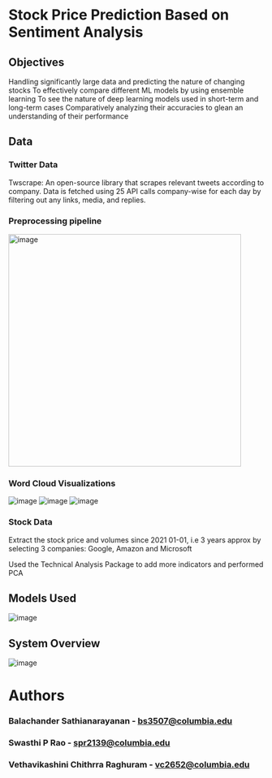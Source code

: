#   Stock Price Prediction Based on Sentiment Analysis

## Objectives
Handling significantly large data and predicting the nature of changing stocks
To effectively compare different ML models by using ensemble learning
To see the nature of deep learning models used in short-term and long-term cases
Comparatively analyzing their accuracies to glean an understanding of their performance

## Data
### Twitter Data
Twscrape: An open-source library that scrapes relevant tweets according to company.
Data is fetched using 25 API calls company-wise for each day by filtering out any links, media, and replies. 

### Preprocessing pipeline


<img width="458" alt="image" src="https://github.com/vethavikashini-cr/EECS6893_FinalProject_Team15/assets/145593646/49d23bf3-6871-4e7f-a830-6a1fb5ec717c">

### Word Cloud Visualizations
![image](https://github.com/vethavikashini-cr/EECS6893_FinalProject_Team15/assets/145593646/aa33e173-069f-4f6d-8555-6bc16d5b8cdd)
![image](https://github.com/vethavikashini-cr/EECS6893_FinalProject_Team15/assets/145593646/eb7c3032-bbbd-429d-b9c5-7371cdda6ed4)
![image](https://github.com/vethavikashini-cr/EECS6893_FinalProject_Team15/assets/145593646/0e1ac82a-472f-4fd6-9c7a-e0d95200f459)



### Stock Data
Extract the stock price and volumes since  2021 01-01, i.e 3 years approx by selecting 3 companies: Google, Amazon and Microsoft

Used the Technical Analysis Package to add more indicators and performed PCA

## Models Used

![image](https://github.com/vethavikashini-cr/EECS6893_FinalProject_Team15/assets/145593646/8b87ed33-9c60-45d3-8efa-1087c64cf4e8)


## System Overview

![image](https://github.com/vethavikashini-cr/EECS6893_FinalProject_Team15/assets/145593646/e0a5579f-a191-4fc2-b345-31eb94721dca)

# Authors
### Balachander Sathianarayanan - bs3507@columbia.edu

### Swasthi P Rao - spr2139@columbia.edu

### Vethavikashini Chithrra Raghuram - vc2652@columbia.edu
